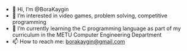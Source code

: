 - 👋 Hi, I’m @BoraKaygin
- 👀 I’m interested in video games, problem solving, competitive programming
- 🌱 I’m currently learning the C programming language as part of my curriculum in the METU Computer Engineering Department <!-- - 💞️ I’m looking to collaborate on ...nothing? -->
- 📫 How to reach me: borakaygin@gmail.com

<!---
BoraKaygin/BoraKaygin is a ✨ special ✨ repository because its `README.md` (this file) appears on your GitHub profile.
You can click the Preview link to take a look at your changes.
--->

